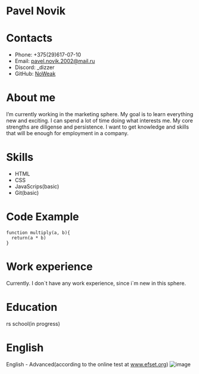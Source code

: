 # Pavel Novik
# Contacts
- Phone: +375(29)617-07-10
- Email: pavel.novik.2002@mail.ru
- Discord: _dizzer
- GitHub: [NoWeak](https://github.com/NoWeak)
# About me
   I’m currently working in the marketing sphere. My goal is to learn everything new and exciting. I can spend a lot of time doing what interests me. My core strengths are diligense and persistence. I want to get knowledge and skills that will be enough for employment in a company.
# Skills
- HTML
- CSS
- JavaScrips(basic)
- Git(basic)
# Code Example
```
function multiply(a, b){
  return(a * b)
}
```
# Work experience
  Currently. I don\`t have any work experience, since i\`m new in this sphere.
# Education
rs school(in progress)
# English
English - Advanced(according to the online test at www.efset.org)
![image](https://github.com/NoWeak/rsschool-cv/assets/120517908/c2ff19ca-ee70-4666-8d3e-e5fe482c33b7)

